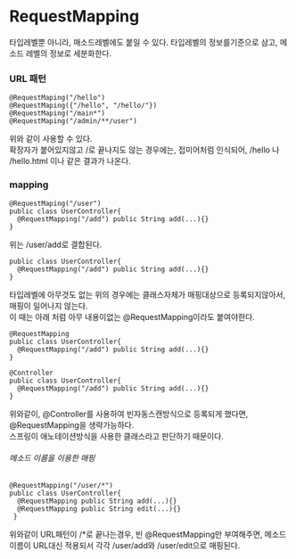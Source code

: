 # RequestMapping

타입레벨뿐 아니라, 매소드레벨에도 붙일 수 있다.
타입레벨의 정보를기준으로 삼고, 메소드 레벨의 정보로 세분화한다.  

### URL 패턴  
```
@RequestMaping("/hello")
@RequestMaping({"/hello", "/hello/"})
@RequestMaping("/main*")
@RequestMaping("/admin/**/user")
```
위와 같이 사용할 수 있다.  
확장자가 붙어있지않고 /로 끝나지도 않는 경우에는, 접미어처럼 인식되어, /hello 나 /hello.html 이나 같은 결과가 나온다.  

### mapping
```
@RequestMaping("/user")
public class UserController{
  @RequestMapping("/add") public String add(...){}
}
```
위는 /user/add로 결합된다.

```
public class UserController{
  @RequestMapping("/add") public String add(...){}
}
```
타입레벨에 아무것도 없는 위의 경우에는 클래스자체가 매핑대상으로 등록되지않아서, 매핑이 일어나지 않는다.  
이 때는 아래 처럼 아무 내용이없는 @RequestMapping이라도 붙여야한다.
```
@RequestMapping
public class UserController{
  @RequestMapping("/add") public String add(...){}
}
```
  
```
@Controller
public class UserController{
  @RequestMapping("/add") public String add(...){}
}
```
위와같이, @Controller를 사용하여 빈자동스캔방식으로 등록되게 했다면, @RequestMapping을 생략가능하다.  
스프링이 애노테이션방식을 사용한 클래스라고 판단하기 때문이다.

###### 메소드 이름을 이용한 매핑
```
@RequestMapping("/user/*")
public class UserController{
  @RequestMapping public String add(...){}
  @RequestMapping public String edit(...){}
 }
```
위와같이 URL패턴이 /*로 끝나는경우, 빈 @RequestMapping만 부여해주면, 메소드이름이 URL대신 적용되서 각각 /user/add와 /user/edit으로 매핑된다.
